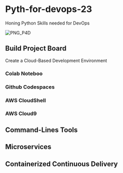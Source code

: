 # Pyth-for-devops-23
Honing Python Skills needed for DevOps

![PNG_P4D](https://user-images.githubusercontent.com/50235388/230630033-bb528803-be76-457d-afb8-fa2eb5dd763d.png)

## Build Project Board

Create a Cloud-Based Development Environment

### Colab Noteboo
### Github Codespaces
### AWS CloudShell
### AWS Cloud9


## Command-Lines Tools

## Microservices

## Containerized Continuous Delivery
